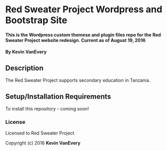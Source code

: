 # Red Sweater Project Wordpress and Bootstrap Site

#### This is the Wordpress custom themese and plugin files repo for the Red Sweater Project website redesign. Current as of August 19, 2016

#### By Kevin VanEvery

## Description

The Red Sweater Project supports secondary education in Tanzania.

## Setup/Installation Requirements

To install this repository - coming soon!

### License

Licensed to Red Sweater Project

Copyright (c) 2016 **Kevin VanEvery**
